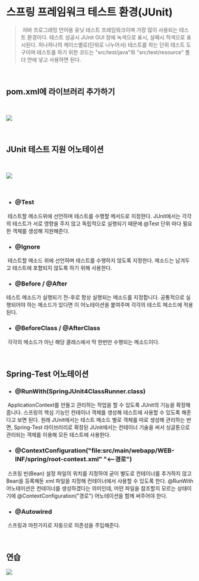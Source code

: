 # 스프링 프레임워크 테스트 환경(JUnit)

> &nbsp;자바 프로그래밍 언어용 유닛 테스트 프레임워크이며 가장 많이 사용되는 테스트 환경이다. 테스트 성공시 JUnit GUI 창에 녹색으로 표시,  실패시 적색으로 표시된다. 하나하나의 케이스별로(단위로 나누어서) 테스트를 하는 단위 테스트 도구이며 테스트를 하기 위한 코드는 "src/test/java"와 "src/test/resource" 폴더 안에 넣고 사용하면 된다.

<br>

## pom.xml에 라이브러리 추가하기

<br>

![](https://user-images.githubusercontent.com/74396651/154190631-48bc578a-cb37-41b3-a336-ca96f6f83da0.png)

<br>

## JUnit 테스트 지원 어노테이션
<br>

![](https://img1.daumcdn.net/thumb/R1280x0/?scode=mtistory2&fname=https%3A%2F%2Fblog.kakaocdn.net%2Fdn%2Fbs88QT%2FbtqCM9tNG2h%2FhMAf7Waj6vxA09cEElfHCK%2Fimg.png)

<br>

- ### @Test <br> 
&nbsp;테스트할 메소드위에 선언하며 테스트를 수행할 메서드로 지정한다. JUnit에서는 각각의 테스트가 서로 영향을 주지 않고 독립적으로 실행되기 때문에 @Test 단위 마다 필요한 객체를 생성해 지원해준다.<br>

- ### @Ignore <br>
&nbsp;테스트할 메소드 위에 선언하며 테스트를 수행하지 않도록 지정한다. 메소드는 남겨두고 테스트에 포함되지 않도록 하기 위해 사용한다.<br>

- ### @Before / @After <br>
테스트 메소드가 실행되기 전-후로 항상 실행되는 메소드를 지정합니다. 공통적으로 실행되어야 하는 메소드가 있다면 이 어노테이션을 붙여주며 각각의 테스트 메소드에 적용된다.<br>

- ### @BeforeClass / @AfterClass <br>
&nbsp;각각의 메소드가 아닌 해당 클래스에서 딱 한번만 수행되는 메소드이다. <br>

<br>

## Spring-Test 어노테이션
- ### @RunWith(SpringJUnit4ClassRunner.class) <br>
&nbsp;ApplicationContext를 만들고 관리하는 작업을 할 수 있도록 JUnit의 기능을 확장해줍니다. 스프링의 핵심 기능인 컨테이너 객체를 생성해 테스트에 사용할 수 있도록 해준다고 보면 된다. 원래 JUnit에서는 테스트 메소드 별로 객체를 따로 생성해 관리하는 반면, Spring-Test 라이브러리로 확장된 JUnit에서는 컨테이너 기술을 써서 싱글톤으로 관리되는 객체를 이용해 모든 테스트에 사용한다.<br>

- ### @ContextConfiguration("file:src/main/webapp/WEB-INF/spring/root-context.xml" "<--경로") <br>
&nbsp;스프링 빈(Bean) 설정 파일의 위치를 지정하여 굳이 별도로 컨테이너를 추가하지 않고 Bean을 등록해둔 xml 파일을 지정해 컨테이너에서 사용할 수 있도록 한다. @RunWith 어노테이션은 컨테이너를 생성하겠다는 의미인데, 어떤 파일을 참조할지 모르는 상태이기에 @ContextConfiguration("경로") 어노테이션을 함께 써주어야 한다.<br>

- ### @Autowired <br>
&nbsp;스프링과 마찬가지로 자동으로 의존성을 주입해준다.

<br>

## 연습

![](https://user-images.githubusercontent.com/74396651/154209130-f61b5751-e9d0-460b-bed9-7dd078714c90.png)
